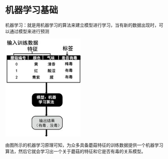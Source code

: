 # 机器学习基础

机器学习：就是用机器学习的算法来建立模型进行学习，当有新的数据出现时，可以通过模型来进行预测


![111](./img/蘑菇.png)

由图所示的机器学习原理可知，为众多具备蘑菇特征的训练数据提供一个机器学习算法，然后它就会学习出一个关于蘑菇的特征和它是否有毒的关系模型。
